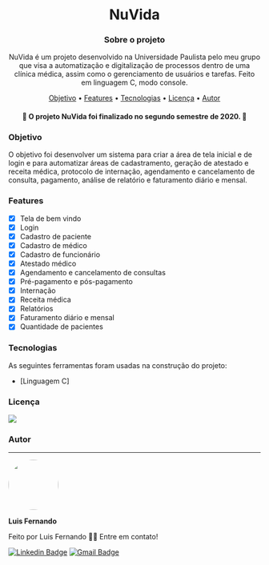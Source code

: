# <h1 align="center">NuVida</h1>

<h3 align="center">Sobre o projeto</h3>

<p align="center">NuVida é um projeto desenvolvido na Universidade Paulista pelo meu grupo que visa a automatização e digitalização de processos dentro de uma clínica médica, assim como o gerenciamento de usuários e tarefas. Feito em linguagem C, modo console.</p>

<p align="center">
 <a href="#objetivo">Objetivo</a> • 
 <a href="#features">Features</a> • 
 <a href="#tecnologias">Tecnologias</a> • 
 <a href="#licença">Licença</a> • 
 <a href="#autor">Autor</a>
</p>

<h4 align="center"> 
	🚧  O projeto NuVida foi finalizado no segundo semestre de 2020.  🚧
</h4>
 
 
### Objetivo
<p>O objetivo foi desenvolver um sistema para criar a área de tela inicial e de login e para automatizar áreas de cadastramento, geração de atestado e receita médica, protocolo de internação, agendamento e cancelamento de consulta, pagamento, análise de relatório e faturamento diário e mensal.</p>

### Features

- [x] Tela de bem vindo
- [x] Login
- [x] Cadastro de paciente
- [x] Cadastro de médico
- [x] Cadastro de funcionário
- [x] Atestado médico
- [x] Agendamento e cancelamento de consultas
- [x] Pré-pagamento e pós-pagamento
- [x] Internação
- [x] Receita médica
- [x] Relatórios
- [x] Faturamento diário e mensal
- [x] Quantidade de pacientes

### Tecnologias

As seguintes ferramentas foram usadas na construção do projeto:

- [Linguagem C]

### Licença
<img src="https://img.shields.io/github/license/luisfernandodass/NuVida.c"/>

### Autor
---


 <img style="border-radius: 50%;" src="https://avatars.githubusercontent.com/u/67171626?s=460&u=609fc063322b859752a5675bd4e17657e650a389&v=4" width="100px;" alt=""/>
 
 <b>Luis Fernando</b>
 
Feito por Luis Fernando 👋🏽 Entre em contato!

[![Linkedin Badge](https://img.shields.io/badge/-Luis-blue?style=flat-square&logo=Linkedin&logoColor=white&link=https://www.linkedin.com/in/luisfernando/)](https://www.linkedin.com/in/luisfernando/) 
[![Gmail Badge](https://img.shields.io/badge/-luisfernandodass@gmail.com-c14438?style=flat-square&logo=Gmail&logoColor=white&link=mailto:luisfernandodass@gmail.com)](mailto:luisfernandodass@gmail.com)
